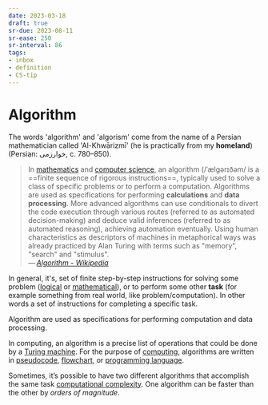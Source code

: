```yaml
---
date: 2023-03-18
draft: true
sr-due: 2023-08-11
sr-ease: 250
sr-interval: 86
tags:
- inbox
- definition
- CS-tip
---
```


# Algorithm

The words 'algorithm' and 'algorism' come from the name of a Persian
mathematician called 'Al-Khwārizmī' (he is practically from my **homeland**)
(Persian: خوارزمی, c. 780–850).

> In [mathematics](./mathematics.md) and [computer science](./computer%20science.md), an algorithm (/ˈælɡərɪðəm/ is a
> ==finite sequence of rigorous instructions==, typically used to solve a class
> of specific problems or to perform a computation. Algorithms are used as
> specifications for performing **calculations** and **data processing**. More
> advanced algorithms can use conditionals to divert the code execution through
> various routes (referred to as automated decision-making) and deduce valid
> inferences (referred to as automated reasoning), achieving automation
> eventually. Using human characteristics as descriptors of machines in
> metaphorical ways was already practiced by Alan Turing with terms such as
> "memory", "search" and "stimulus".\
> —&thinsp;<cite>[Algorithm - Wikipedia](https://en.wikipedia.org/wiki/Algorithm)</cite>

In general, it's, set of finite step-by-step instructions for solving some
problem ([logical](./logic.md) or [mathematical](./mathematics.md)), or to perform some
other **task** (for example something from real world, like
problem/computation). In other words a set of instructions for completing a
specific task.

Algorithm are used as specifications for performing computation and data
processing.

In computing, an algorithm is a precise list of operations that could be done by
a [Turing machine](./Turing%20machine.md). For the purpose of [computing](./computation.md), algorithms
are written in [pseudocode](./pseudocode.md), [flowchart](./flowchart.md), or [programming language](./programming%20language.md).

Sometimes, it’s possible to have two different algorithms that accomplish the
same task [computational complexity](./computational%20complexity.md). One algorithm can be faster than the
other by *orders of magnitude*.